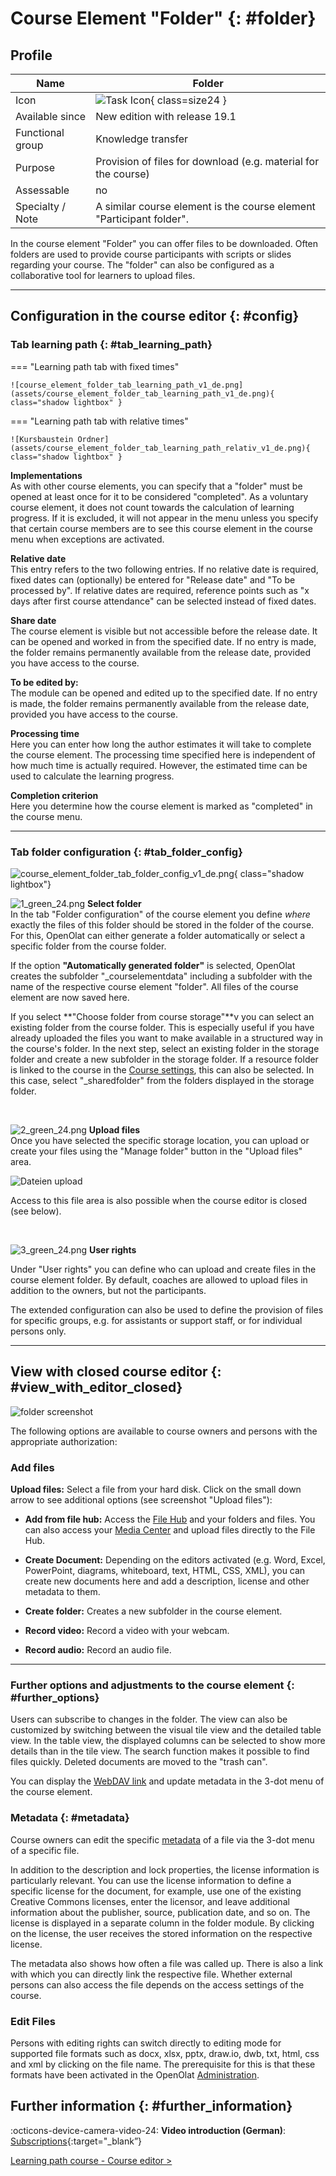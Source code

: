 # Course Element "Folder" {: #folder}

## Profile

Name | Folder
---------|----------
Icon | ![Task Icon](assets/folder.png){ class=size24 }
Available since | New edition with release 19.1
Functional group | Knowledge transfer
Purpose | Provision of files for download (e.g. material for the course)
Assessable | no
Specialty / Note | A similar course element is the course element "Participant folder".


In the course element "Folder" you can offer files to be downloaded. Often folders are used to provide course participants with scripts or slides regarding your course. 
The "folder" can also be configured as a collaborative tool for learners to upload files.

---


## Configuration in the course editor {: #config}

### Tab learning path {: #tab_learning_path}

=== "Learning path tab with fixed times"

    ![course_element_folder_tab_learning_path_v1_de.png](assets/course_element_folder_tab_learning_path_v1_de.png){ class="shadow lightbox" }


=== "Learning path tab with relative times"

    ![Kursbaustein Ordner](assets/course_element_folder_tab_learning_path_relativ_v1_de.png){ class="shadow lightbox" } 


**Implementations**<br>
As with other course elements, you can specify that a "folder" must be opened at least once for it to be considered "completed". 
As a voluntary course element, it does not count towards the calculation of learning progress.
If it is excluded, it will not appear in the menu unless you specify that certain course members are to see this course element in the course menu when exceptions are activated.

**Relative date**<br>
This entry refers to the two following entries. If no relative date is required, fixed dates can (optionally) be entered for "Release date" and "To be processed by". If relative dates are required, reference points such as "x days after first course attendance" can be selected instead of fixed dates.

**Share date**<br>
The course element is visible but not accessible before the release date. It can be opened and worked in from the specified date. If no entry is made, the folder remains permanently available from the release date, provided you have access to the course.

**To be edited by:**<br>
The module can be opened and edited up to the specified date. 
If no entry is made, the folder remains permanently available from the release date, provided you have access to the course.

**Processing time**<br>
Here you can enter how long the author estimates it will take to complete the course element. The processing time specified here is independent of how much time is actually required. However, the estimated time can be used to calculate the learning progress.

**Completion criterion**<br>
Here you determine how the course element is marked as "completed" in the course menu.

---


### Tab folder configuration {: #tab_folder_config}

![course_element_folder_tab_folder_config_v1_de.png](assets/course_element_folder_tab_folder_config_v1_de.png){ class="shadow lightbox"}


![1_green_24.png](assets/1_green_24.png) **Select folder**<br>
In the tab "Folder configuration" of the course element you define *where* exactly the files of this folder should be stored in the folder of the course. For this, OpenOlat can either generate a folder automatically or select a specific folder from the course folder.

If the option **"Automatically generated folder"** is selected, OpenOlat creates the subfolder "_courselementdata" including a subfolder with the name of the respective course element "folder". All files of the course element are now saved here.

If you select **"Choose folder from course storage"**v  you can select an existing folder from the course folder. This is especially useful if you have already uploaded the files you want to make available in a structured way in the course's folder. In the next step, select an existing folder in the storage folder and create a new subfolder in the storage folder. If a resource folder is linked to the course in the [Course settings](../learningresources/Course_Settings.md), this can also be selected. In this case, select "_sharedfolder" from the folders displayed in the storage folder.

<br>

![2_green_24.png](assets/2_green_24.png) **Upload files**<br>
Once you have selected the specific storage location, you can upload or create your files using the "Manage folder" button in the "Upload files" area. 

![Dateien upload](assets/KB_Ordner_Datei_upload.png )

Access to this file area is also possible when the course editor is closed (see below).

<br>

![3_green_24.png](assets/3_green_24.png) **User rights**

Under "User rights" you can define who can upload and create files in the course element folder. By default, coaches are allowed to upload files in addition to the owners, but not the participants.

The extended configuration can also be used to define the provision of files for specific groups, e.g. for assistants or support staff, or for individual persons only. 

---


## View with closed course editor {: #view_with_editor_closed}

![folder screenshot](assets/Kursbasutein_Ordner_191a.jpg)

The following options are available to course owners and persons with the appropriate authorization:


### Add files

**Upload files:** Select a file from your hard disk. Click on the small down arrow to see additional options (see screenshot "Upload files"):

 * **Add from file hub:** Access the [File Hub](../personal_menu/File_Hub.md) and your folders and files. You can also access your [Media Center](../personal_menu/Media_Center.md) and upload files directly to the File Hub.

* **Create Document:** Depending on the editors activated (e.g. Word, Excel, PowerPoint, diagrams, whiteboard, text, HTML, CSS, XML), you can create new documents here and add a description, license and other metadata to them.

* **Create folder:** Creates a new subfolder in the course element.

* **Record video:** Record a video with your webcam.

* **Record audio:** Record an audio file.

---


### Further options and adjustments to the course element  {: #further_options}

Users can subscribe to changes in the folder. The view can also be customized by switching between the visual tile view and the detailed table view. In the table view, the displayed columns can be selected to show more details than in the tile view. The search function makes it possible to find files quickly. Deleted documents are moved to the "trash can".

You can display the [WebDAV link](../basic_concepts/Using_WebDAV.md) and update metadata in the 3-dot menu of the course element. 



### Metadata  {: #metadata}

Course owners can edit the specific [metadata](../basic_concepts/Full_Text_Search.md#meta-data--metadata) of a file via the 3-dot menu of a specific file. 

In addition to the description and lock properties, the license information is particularly relevant. You can use the license information to define a specific license for the document, for example, use one of the existing Creative Commons licenses, enter the licensor, and leave additional information about the publisher, source, publication date, and so on. The license is displayed in a separate column in the folder module. By clicking on the license, the user receives the stored information on the respective license.

The metadata also shows how often a file was called up. There is also a link with which you can directly link the respective file. Whether external persons can also access the file depends on the access settings of the course.

### Edit Files

Persons with editing rights can switch directly to editing mode for supported file formats such as docx, xlsx, pptx, draw.io, dwb, txt, html, css and xml by clicking on the file name. The prerequisite for this is that these formats have been activated in the OpenOlat [Administration](../../manual_admin/administration/External_Tools_-_Administration.md).


## Further information {: #further_information}

:octicons-device-camera-video-24: **Video introduction (German)**: [Subscriptions](<https://www.youtube.com/embed/h9gOqt7TR7Q>){:target="_blank”}

[Learning path course - Course editor >](../../manual_user/learningresources/Learning_path_course_Course_editor.md)<br>
